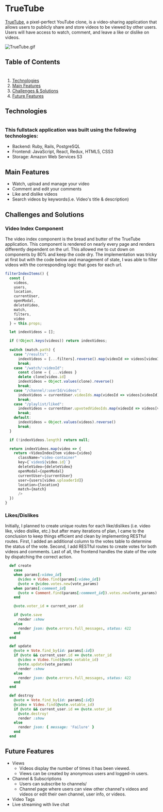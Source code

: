 # TrueTube

[TrueTube](https://truetube.herokuapp.com/), a pixel-perfect YouTube clone, is a video-sharing application that allows users to publicly share and store videos to be viewed by other users. Users will have access to watch, comment, and leave a like or dislike on videos.

![TrueTube.gif](./app/assets/images/truetube.gif)

## Table of Contents
#
1. [Technologies](#technologies)
2. [Main Features](#main-features)
3. [Challenges & Solutions](#challenges-and-solutions)
4. [Future Features](#future-features)


## Technologies 
#

### This fullstack application was built using the following technologies:

* Backend: Ruby, Rails, PostgreSQL
* Frontend: JavaScript, React, Redux, HTML5, CSS3
* Storage: Amazon Web Services S3

## Main Features
  * Watch, upload and manage your video
  * Comment and edit your comments
  * Like and dislike videos
  * Search videos by keywords(i.e. Video's title & description)

## Challenges and Solutions 
### Video Index Component
The video index component is the bread and butter of the TrueTube application. This component is rendered on nearly every page and renders differently dependent on the url. This allowed me to cut down on components by 80% and keep the code dry. The implementation was tricky at first but with the code below and management of state, I was able to filter videos with the corresponding logic that goes for each url.

```javascript
filterIndexItems() {
  const { 
    videos, 
    users, 
    location, 
    currentUser, 
    openModal, 
    deleteVideo, 
    match, 
    filters, 
    video 
  } = this.props;

  let indexVideos = [];

  if (!Object.keys(videos)) return indexVideos;
  
  switch (match.path) {
    case "/results":
      indexVideos = [...filters].reverse().map(videoId => videos[videoId])
      break;
    case "/watch/:videoId":
      const clone = { ...videos }
      delete clone[video.id]
      indexVideos = Object.values(clone).reverse()
      break;
    case "/channel/:userId/videos":
      indexVideos = currentUser.videoIds.map(videoId => videos[videoId])
      break;
    case "/playlist/liked":
      indexVideos = currentUser.upvotedVideoIds.map(videoId => videos[videoId])
      break;
    default:
      indexVideos = Object.values(videos).reverse()
      break;
  }

  if (!indexVideos.length) return null;

  return indexVideos.map(video => {
    return <VideoIndexItem video={video} 
      className="video-container"
      key={`video${video.id}`}
      deleteVideo={deleteVideo}
      openModal={openModal}
      currentUser={currentUser}
      user={users[video.uploaderId]} 
      location={location} 
      match={match}
      />
  })
}
```
### Likes/Dislikes
Initially, I planned to create unique routes for each like/dislikes (i.e. video like, video dislike, etc.) but after many iterations of plan, I came to the conclusion to keep things efficient and clean by implementing RESTful routes. First, I added an additional column to the votes table to determine the status of the vote. Second, I add RESTful routes to create votes for both videos and comments. Last of all, the frontend handles the state of the vote by dispatching the correct action.

```ruby
  def create
    case
    when params[:video_id]
      @video = Video.find(params[:video_id])
      @vote = @video.votes.new(vote_params)
    when params[:comment_id]
      @vote = Comment.find(params[:comment_id]).votes.new(vote_params)
    end

    @vote.voter_id = current_user.id

    if @vote.save
      render :show
    else
      render json: @vote.errors.full_messages, status: 422
    end
  end

  def update
    @vote = Vote.find_by(id: params[:id])
    if @vote && current_user.id == @vote.voter_id
      @video = Video.find(@vote.votable_id)
      @vote.update(vote_params)
      render :show
    else
      render json: @vote.errors.full_messages, status: 422
    end
  end

  def destroy
    @vote = Vote.find_by(id: params[:id])
    @video = Video.find(@vote.votable_id)
    if @vote && current_user.id == @vote.voter_id
      @vote.destroy!
      render :show
    else
      render json: { message: 'Failure' }
    end
  end
```



## Future Features

* Views
  * Videos display the number of times it has been viewed.
  * Views can be created by anonymous users and logged-in users.
* Channel & Subscriptions
  * Users can subscribe to channels/
  * Channel page where users can view other channel's videos and videos or edit their own channel, user info, or videos.
* Video Tags
* Live streaming with live chat
